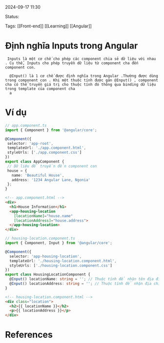 
2024-09-17 11:30

Status:

Tags: [[Front-end]] [[Learning]] [[Angular]]

# Định nghĩa Inputs trong Angular

     Inputs là một cơ chế cho phép các component chia sẻ dữ liệu với nhau . Cụ thể, Inputs cho phép truyền dữ liệu từ component cha đến component con.

      @Input() là 1 cơ chế được định nghĩa trong Angular .Thường được dùng trong component con . Khi một thuộc tính được gán @Input() , component cha có thể truyền giá trị cho thuộc tính đó thông qua binding dữ liệu trong template của component cha
      a 


# Ví dụ
 ```typescript 
 // app.component.ts
import { Component } from '@angular/core';

@Component({
  selector: 'app-root',
  templateUrl: './app.component.html',
  styleUrls: ['./app.component.css']
})
export class AppComponent {
  // Dữ liệu để truyền đến component con
  house = {
    name: 'Beautiful House',
    address: '1234 Angular Lane, Ngonia'
  };
}


```


```html
<!-- app.component.html -->
<div>
  <h1>House Information</h1>
  <app-housing-location 
    [locationName]="house.name" 
    [locationAddress]="house.address">
  </app-housing-location>
</div>

```


```typescript 
// housing-location.component.ts
import { Component, Input } from '@angular/core';

@Component({
  selector: 'app-housing-location',
  templateUrl: './housing-location.component.html',
  styleUrls: ['./housing-location.component.css']
})
export class HousingLocationComponent {
  @Input() locationName: string = ''; // Thuộc tính để nhận tên địa điểm
  @Input() locationAddress: string = ''; // Thuộc tính để nhận địa chỉ địa điểm
}

```


```html
<!-- housing-location.component.html -->
<div class="location">
  <h2>{{ locationName }}</h2>
  <p>{{ locationAddress }}</p>
</div>

```







# References





